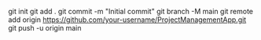 git init
git add .
git commit -m "Initial commit"
git branch -M main
git remote add origin https://github.com/your-username/ProjectManagementApp.git
git push -u origin main
